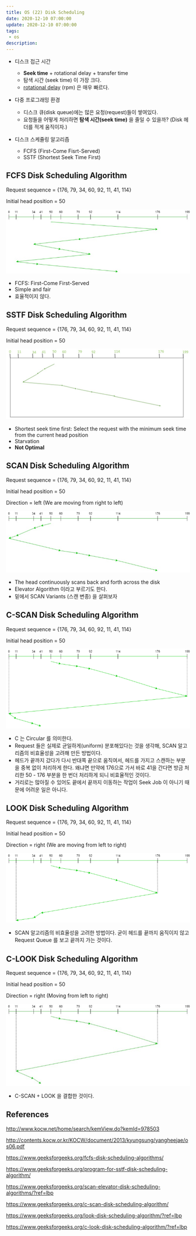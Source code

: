 ```yaml
---
title: OS (22) Disk Scheduling
date: 2020-12-10 07:00:00
update: 2020-12-10 07:00:00
tags:
 - os
description:
---
```


- 디스크 접근 시간

  - **Seek time** + rotational delay + transfer time
  - 탐색 시간 (seek time) 이 가장 크다.
  - [rotational delay](https://www.seagate.com/tech-insights/choosing-high-performance-storage-is-not-about-rpm-anymore-master-ti/#:~:text=But%20today's%20most%20common%20RPM,than%20the%205400%20RPM%20drive.) (rpm) 은 매우 빠르다.

- 다중 프로그래밍 환경

  - 디스크 큐(disk queue)에는 많은 요청(request)들이 쌓여있다.
  - 요청들을 어떻게 처리하면 **탐색 시간(seek time)** 을 줄일 수 있을까? (Disk 헤더를 적게 움직이자.)

- 디스크 스케쥴링 알고리즘
  - FCFS (First-Come Fisrt-Served)
  - SSTF (Shortest Seek Time First)

## FCFS Disk Scheduling Algorithm

Request sequence = {176, 79, 34, 60, 92, 11, 41, 114}

Initial head position = 50

![](./images/2020-12-10-disk-scheduling-fcfs.png)

- FCFS: First-Come First-Served
- Simple and fair
- 효율적이지 않다.

## SSTF Disk Scheduling Algorithm

Request sequence = {176, 79, 34, 60, 92, 11, 41, 114}

Initial head position = 50

![](./images/2020-12-10-disk-scheduling-sstf.png)

- Shortest seek time first: Select the request with the minimum seek time from the current head position
- Starvation
- **Not Optimal**

## SCAN Disk Scheduling Algorithm

Request sequence = {176, 79, 34, 60, 92, 11, 41, 114}

Initial head position = 50

Direction = left (We are moving from right to left)

![](./images/2020-12-10-disk-scheduling-scan.png)

- The head continuously scans back and forth across the disk
- Elevator Algorithm 이라고 부르기도 한다.
- 밑에서 SCAN Variants (스캔 변종) 을 살펴보자

## C-SCAN Disk Scheduling Algorithm

Request sequence = {176, 79, 34, 60, 92, 11, 41, 114}

Initial head position = 50

![](./images/2020-12-10-disk-scheduling-c-scan.png)

- C 는 Circular 를 의미한다.
- Request 들은 실제로 균일하게(uniform) 분포해있다는 것을 생각해, SCAN 알고리즘의 비효율성을 고려해 만든 방법이다.
- 헤드가 끝까지 갔다가 다시 반대쪽 끝으로 움직여서, 헤드를 가지고 스캔하는 부분을 중복 없이 처리하게 한다. 왜냐면 만약에 176으로 가서 바로 41을 간다면 방금 처리한 50 - 176 부분을 한 번더 처리하게 되니 비효율적인 것이다.
- 거리로는 많아질 수 있어도 끝에서 끝까지 이동하는 작업이 Seek Job 이 아니기 때문에 어려운 일은 아니다.

## LOOK Disk Scheduling Algorithm

Request sequence = {176, 79, 34, 60, 92, 11, 41, 114}

Initial head position = 50

Direction = right (We are moving from left to right)

![](./images/2020-12-10-disk-scheduling-look.png)

- SCAN 알고리즘의 비효율성을 고려한 방법이다. 굳이 헤드를 끝까지 움직이지 않고 Request Queue 를 보고 끝까지 가는 것이다.

## C-LOOK Disk Scheduling Algorithm

Request sequence = {176, 79, 34, 60, 92, 11, 41, 114}

Initial head position = 50

Direction = right (Moving from left to right)

![](./images/2020-12-10-disk-scheduling-c-look.png)

- C-SCAN + LOOK 을 결합한 것이다.

## References

http://www.kocw.net/home/search/kemView.do?kemId=978503

http://contents.kocw.or.kr/KOCW/document/2013/kyungsung/yangheejae/os06.pdf

https://www.geeksforgeeks.org/fcfs-disk-scheduling-algorithms/

https://www.geeksforgeeks.org/program-for-sstf-disk-scheduling-algorithm/

https://www.geeksforgeeks.org/scan-elevator-disk-scheduling-algorithms/?ref=lbp

https://www.geeksforgeeks.org/c-scan-disk-scheduling-algorithm/

https://www.geeksforgeeks.org/look-disk-scheduling-algorithm/?ref=lbp

https://www.geeksforgeeks.org/c-look-disk-scheduling-algorithm/?ref=lbp
